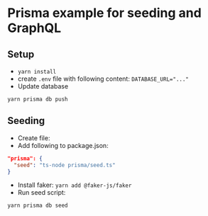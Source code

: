 # Prisma example for seeding and GraphQL

## Setup

* `yarn install`
* create `.env` file with following content: `DATABASE_URL="..."`
* Update database 
```shell
yarn prisma db push
```

## Seeding

* Create file: [](./prisma/seed.ts)
* Add following to package.json:
```json
"prisma": {
  "seed": "ts-node prisma/seed.ts"
}
```
* Install faker: `yarn add @faker-js/faker`
* Run seed script:
```shell
yarn prisma db seed
```
